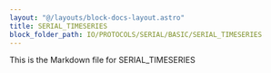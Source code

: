 ```yaml
---
layout: "@/layouts/block-docs-layout.astro"
title: SERIAL_TIMESERIES
block_folder_path: IO/PROTOCOLS/SERIAL/BASIC/SERIAL_TIMESERIES
---
```


This is the Markdown file for SERIAL_TIMESERIES

